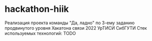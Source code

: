 # hackathon-hiik
Реализация проекта команды "Да, ладно" по 3-ему заданию продвинутого уровня Хакатона связи 2022 УрТИСИ СибГУТИ
Стек используемых технологий: TODO
